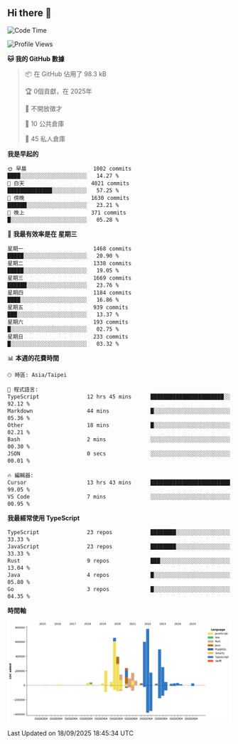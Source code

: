 ## Hi there 👋

<!--START_SECTION:waka-->
![Code Time](http://img.shields.io/badge/Code%20Time-510%20hrs%2044%20mins-blue)

![Profile Views](http://img.shields.io/badge/%E5%80%8B%E4%BA%BA%E9%A0%81%E9%9D%A2%E7%80%8F%E8%A6%BD%E6%AC%A1%E6%95%B8-2-blue)

**🐱 我的 GitHub 數據** 

> 📦 在 GitHub 佔用了 98.3 kB 
 > 
> 🏆  0個貢獻，在 2025年
 > 
> 🚫 不開放徵才
 > 
> 📜 10 公共倉庫 
 > 
> 🔑 45 私人倉庫 
 > 
**我是早起的** 

```text
🌞 早晨                     1002 commits        ████░░░░░░░░░░░░░░░░░░░░░   14.27 % 
🌆 白天                     4021 commits        ██████████████░░░░░░░░░░░   57.25 % 
🌃 傍晚                     1630 commits        ██████░░░░░░░░░░░░░░░░░░░   23.21 % 
🌙 晚上                     371 commits         █░░░░░░░░░░░░░░░░░░░░░░░░   05.28 % 
```
📅 **我最有效率是在 星期三** 

```text
星期一                      1468 commits        █████░░░░░░░░░░░░░░░░░░░░   20.90 % 
星期二                      1338 commits        █████░░░░░░░░░░░░░░░░░░░░   19.05 % 
星期三                      1669 commits        ██████░░░░░░░░░░░░░░░░░░░   23.76 % 
星期四                      1184 commits        ████░░░░░░░░░░░░░░░░░░░░░   16.86 % 
星期五                      939 commits         ███░░░░░░░░░░░░░░░░░░░░░░   13.37 % 
星期六                      193 commits         █░░░░░░░░░░░░░░░░░░░░░░░░   02.75 % 
星期日                      233 commits         █░░░░░░░░░░░░░░░░░░░░░░░░   03.32 % 
```


📊 **本週的花費時間** 

```text
🕑︎ 時區: Asia/Taipei

💬 程式語言: 
TypeScript               12 hrs 45 mins      ███████████████████████░░   92.12 % 
Markdown                 44 mins             █░░░░░░░░░░░░░░░░░░░░░░░░   05.36 % 
Other                    18 mins             █░░░░░░░░░░░░░░░░░░░░░░░░   02.21 % 
Bash                     2 mins              ░░░░░░░░░░░░░░░░░░░░░░░░░   00.30 % 
JSON                     0 secs              ░░░░░░░░░░░░░░░░░░░░░░░░░   00.01 % 

🔥 編輯器: 
Cursor                   13 hrs 43 mins      █████████████████████████   99.05 % 
VS Code                  7 mins              ░░░░░░░░░░░░░░░░░░░░░░░░░   00.95 % 
```

**我最經常使用 TypeScript** 

```text
TypeScript               23 repos            ████████░░░░░░░░░░░░░░░░░   33.33 % 
JavaScript               23 repos            ████████░░░░░░░░░░░░░░░░░   33.33 % 
Rust                     9 repos             ███░░░░░░░░░░░░░░░░░░░░░░   13.04 % 
Java                     4 repos             █░░░░░░░░░░░░░░░░░░░░░░░░   05.80 % 
Go                       3 repos             █░░░░░░░░░░░░░░░░░░░░░░░░   04.35 % 
```



**時間軸**

![Lines of Code chart](https://raw.githubusercontent.com/jos61404/jos61404/main/assets/bar_graph.png)


 Last Updated on 18/09/2025 18:45:34 UTC
<!--END_SECTION:waka-->



<!--
**jos61404/jos61404** is a ✨ _special_ ✨ repository because its `README.md` (this file) appears on your GitHub profile.

Here are some ideas to get you started:

- 🔭 I’m currently working on ...
- 🌱 I’m currently learning ...
- 👯 I’m looking to collaborate on ...
- 🤔 I’m looking for help with ...
- 💬 Ask me about ...
- 📫 How to reach me: ...
- 😄 Pronouns: ...
- ⚡ Fun fact: ...
-->
